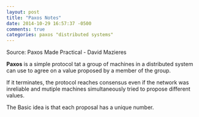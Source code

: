 ```yaml
---
layout: post
title: "Paxos Notes"
date: 2014-10-29 16:57:37 -0500
comments: true
categories: paxos "distributed systems"
---
```


Source: Paxos Made Practical - David Mazieres

**Paxos** is a simple protocol tat a group of machines in a distributed system can use to agree on a value proposed by a member of the group.

If it terminates, the protocol reaches consensus even if the network was inreliable  and mutiple machines simultaneously tried to propose different values.

The Basic idea is that each proposal has a unique number.

<!-- more -->


